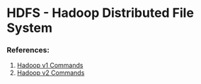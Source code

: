 # HDFS - Hadoop Distributed File System

### References:
1. [Hadoop v1 Commands](https://thebigdataspace.blogspot.in/2015/09/hadoop-version-1-commands_4.html)
2. [Hadoop v2 Commands](#hdfs_v2_commands.md)
